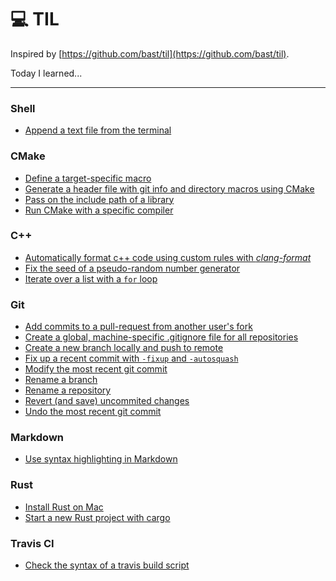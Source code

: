 #  :computer: TIL

Inspired by [https://github.com/bast/til](https://github.com/bast/til).

Today I learned...

---

### Shell
- [Append a text file from the terminal](bash/append_a_file.md)

### CMake
- [Define a target-specific macro](cmake/define_target_specific_macro.md)
- [Generate a header file with git info and directory macros using CMake](cmake/generate_header_file_with_macros.md)
- [Pass on the include path of a library](cmake/pass_on_include_folder_of_library.md)
- [Run CMake with a specific compiler](cmake/specify_compiler.md)

### C++
- [Automatically format c++ code using custom rules with *clang-format*](cpp/use_clang-format.md)
- [Fix the seed of a pseudo-random number generator](cpp/fix_prng_seed.md)
- [Iterate over a list with a ```for``` loop](cpp/iterate_over_list.md)

### Git
- [Add commits to a pull-request from another user's fork](git/add_commits_to_fork_PR.md)
- [Create a global, machine-specific .gitignore file for all repositories](git/global_gitignore.md)
- [Create a new branch locally and push to remote](git/create_new_branch_locally.md)
- [Fix up a recent commit with ```-fixup``` and ```-autosquash```](git/fix_up_a_recent_commit.md)
- [Modify the most recent git commit](git/modify_recent_commit.md)
- [Rename a branch](git/rename_branch.md)
- [Rename a repository](git/rename_repository.md)
- [Revert (and save) uncommited changes](git/revert_uncommited_changes.md)
- [Undo the most recent git commit](git/undo_recent_commit.md)
<!-- - [Set up a short-cut for a url](git/shortcut_url.md) -->

### Markdown
- [Use syntax highlighting in Markdown](markdown/use_syntax_highlighting.md)

### Rust
- [Install Rust on Mac](rust/install_rust.md)
- [Start a new Rust project with cargo](rust/start_new_project.md)

### Travis CI

- [Check the syntax of a travis build script](travis/check_script.md)

